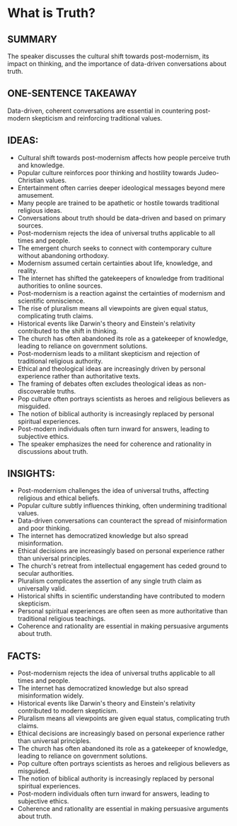 # What is Truth?

## SUMMARY
The speaker discusses the cultural shift towards post-modernism, its impact on thinking, and the importance of data-driven conversations about truth.

## ONE-SENTENCE TAKEAWAY
Data-driven, coherent conversations are essential in countering post-modern skepticism and reinforcing traditional values.

## IDEAS:
- Cultural shift towards post-modernism affects how people perceive truth and knowledge.
- Popular culture reinforces poor thinking and hostility towards Judeo-Christian values.
- Entertainment often carries deeper ideological messages beyond mere amusement.
- Many people are trained to be apathetic or hostile towards traditional religious ideas.
- Conversations about truth should be data-driven and based on primary sources.
- Post-modernism rejects the idea of universal truths applicable to all times and people.
- The emergent church seeks to connect with contemporary culture without abandoning orthodoxy.
- Modernism assumed certain certainties about life, knowledge, and reality.
- The internet has shifted the gatekeepers of knowledge from traditional authorities to online sources.
- Post-modernism is a reaction against the certainties of modernism and scientific omniscience.
- The rise of pluralism means all viewpoints are given equal status, complicating truth claims.
- Historical events like Darwin's theory and Einstein's relativity contributed to the shift in thinking.
- The church has often abandoned its role as a gatekeeper of knowledge, leading to reliance on government solutions.
- Post-modernism leads to a militant skepticism and rejection of traditional religious authority.
- Ethical and theological ideas are increasingly driven by personal experience rather than authoritative texts.
- The framing of debates often excludes theological ideas as non-discoverable truths.
- Pop culture often portrays scientists as heroes and religious believers as misguided.
- The notion of biblical authority is increasingly replaced by personal spiritual experiences.
- Post-modern individuals often turn inward for answers, leading to subjective ethics.
- The speaker emphasizes the need for coherence and rationality in discussions about truth.

## INSIGHTS:
- Post-modernism challenges the idea of universal truths, affecting religious and ethical beliefs.
- Popular culture subtly influences thinking, often undermining traditional values.
- Data-driven conversations can counteract the spread of misinformation and poor thinking.
- The internet has democratized knowledge but also spread misinformation.
- Ethical decisions are increasingly based on personal experience rather than universal principles.
- The church's retreat from intellectual engagement has ceded ground to secular authorities.
- Pluralism complicates the assertion of any single truth claim as universally valid.
- Historical shifts in scientific understanding have contributed to modern skepticism.
- Personal spiritual experiences are often seen as more authoritative than traditional religious teachings.
- Coherence and rationality are essential in making persuasive arguments about truth.

## FACTS:
- Post-modernism rejects the idea of universal truths applicable to all times and people.
- The internet has democratized knowledge but also spread misinformation widely.
- Historical events like Darwin's theory and Einstein's relativity contributed to modern skepticism.
- Pluralism means all viewpoints are given equal status, complicating truth claims.
- Ethical decisions are increasingly based on personal experience rather than universal principles.
- The church has often abandoned its role as a gatekeeper of knowledge, leading to reliance on government solutions.
- Pop culture often portrays scientists as heroes and religious believers as misguided.
- The notion of biblical authority is increasingly replaced by personal spiritual experiences.
- Post-modern individuals often turn inward for answers, leading to subjective ethics.
- Coherence and rationality are essential in making persuasive arguments about truth.
